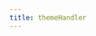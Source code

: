 ```yaml
---
title: themeHandler
---
```

<!-- Generated by documentation.js. Update this documentation by updating the source code. -->

